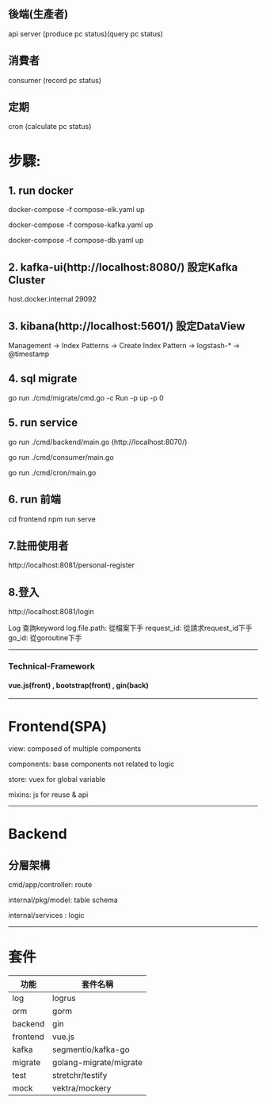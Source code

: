 ## 後端(生產者)
api server (produce pc status)(query pc status)
## 消費者
consumer (record pc status)
## 定期
cron (calculate pc status)


# 步驟:

## 1. run docker
docker-compose -f compose-elk.yaml up

docker-compose -f compose-kafka.yaml up

docker-compose -f compose-db.yaml up

## 2. kafka-ui(http://localhost:8080/) 設定Kafka Cluster
host.docker.internal 29092

## 3. kibana(http://localhost:5601/) 設定DataView 
Management -> Index Patterns -> Create Index Pattern -> logstash-* -> @timestamp

## 4. sql migrate
go run ./cmd/migrate/cmd.go -c Run -p up -p 0

## 5. run service
go run ./cmd/backend/main.go (http://localhost:8070/)

go run ./cmd/consumer/main.go

go run ./cmd/cron/main.go

## 6. run 前端 
cd frontend
npm run serve

## 7.註冊使用者
http://localhost:8081/personal-register

## 8.登入
http://localhost:8081/login


Log 查詢keyword
log.file.path: 從檔案下手
request_id: 從請求request_id下手
go_id: 從goroutine下手


---
### Technical-Framework
#### vue.js(front) , bootstrap(front) , gin(back)

---
# Frontend(SPA)

view: composed of multiple components

components: base components not related to logic

store: vuex for global variable

mixins: js for reuse &  api

---
# Backend

## 分層架構

cmd/app/controller: route

internal/pkg/model: table schema

internal/services : logic

---

# 套件

| 功能       | 套件名稱                   |
|----------|------------------------|
| log      | logrus                 |
| orm      | gorm                   |
| backend  | gin                    |
| frontend | vue.js                 |
| kafka    | segmentio/kafka-go     |
| migrate  | golang-migrate/migrate |
| test     | stretchr/testify       |
| mock     | vektra/mockery         |




